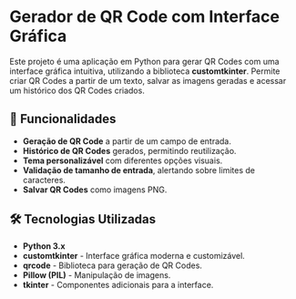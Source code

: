 # Gerador de QR Code com Interface Gráfica

Este projeto é uma aplicação em Python para gerar QR Codes com uma interface gráfica intuitiva, utilizando a biblioteca **customtkinter**. Permite criar QR Codes a partir de um texto, salvar as imagens geradas e acessar um histórico dos QR Codes criados.

## 📌 Funcionalidades

- **Geração de QR Code** a partir de um campo de entrada.
- **Histórico de QR Codes** gerados, permitindo reutilização.
- **Tema personalizável** com diferentes opções visuais.
- **Validação de tamanho de entrada**, alertando sobre limites de caracteres.
- **Salvar QR Codes** como imagens PNG.

## 🛠 Tecnologias Utilizadas

- **Python 3.x**
- **customtkinter** - Interface gráfica moderna e customizável.
- **qrcode** - Biblioteca para geração de QR Codes.
- **Pillow (PIL)** - Manipulação de imagens.
- **tkinter** - Componentes adicionais para a interface.
